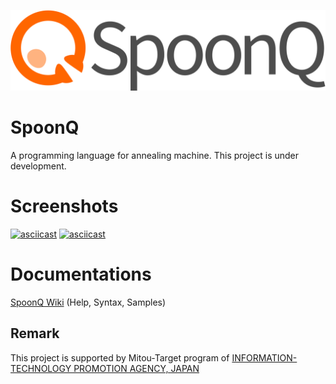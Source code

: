 ![logo](resources/logo.svg)

# SpoonQ

A programming language for annealing machine.
This project is under development.

# Screenshots

[![asciicast](https://asciinema.org/a/tYRF2Yn4NLRp5OCwIqtdB9Pqi.png)](https://asciinema.org/a/tYRF2Yn4NLRp5OCwIqtdB9Pqi)
[![asciicast](https://asciinema.org/a/8qJ5iC1b0DegBWY2dIZI6tCSy.png)](https://asciinema.org/a/8qJ5iC1b0DegBWY2dIZI6tCSy)

# Documentations

[SpoonQ Wiki](https://github.com/SpoonQ/SpoonQ/wiki) (Help, Syntax, Samples)

## Remark

This project is supported by Mitou-Target program of [INFORMATION-TECHNOLOGY PROMOTION AGENCY, JAPAN](https://www.ipa.go.jp/index-e.html)

